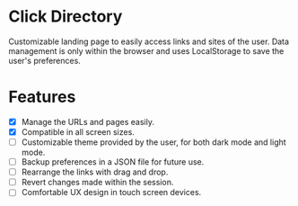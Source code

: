 # Click Directory

Customizable landing page to easily access links and sites of the user. Data management is only within the browser and uses LocalStorage to save the user's preferences.

# Features
- [x] Manage the URLs and pages easily.
- [x] Compatible in all screen sizes.
- [ ] Customizable theme provided by the user, for both dark mode and light mode.
- [ ] Backup preferences in a JSON file for future use.
- [ ] Rearrange the links with drag and drop.
- [ ] Revert changes made within the session.
- [ ] Comfortable UX design in touch screen devices.
